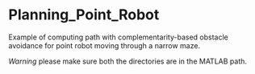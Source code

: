 # Planning_Point_Robot
Example of computing path with complementarity-based obstacle avoidance for point robot moving through a narrow maze.

*Warning* please make sure both the directories are in the MATLAB path.
